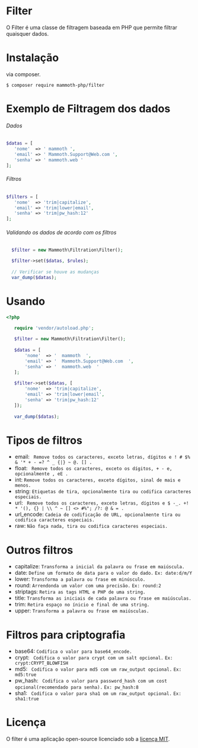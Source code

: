 # Filter

O Filter é uma classe de filtragem baseada em PHP que permite filtrar quaisquer dados.

# Instalação

via composer.

```
$ composer require mammoth-php/filter
``` 

# Exemplo de Filtragem dos dados

###### Dados

``` php
$datas = [
   'nome'  => ' mammoth ',
   'email' => ' Mammoth.Support@Web.com ',
   'senha' => ' mammoth.web '
];
```

###### Filtros

``` php
$filters = [
   'nome'  => 'trim|capitalize',
   'email' => 'trim|lower|email',
   'senha' => 'trim|pw_hash:12'
];
 ```
 
 ###### Validando os dados de acordo com os filtros
 
 ``` php
   $filter = new Mammoth\Filtration\Filter();

   $filter->set($datas, $rules);
   
   // Verificar se houve as mudanças
   var_dump($datas);
 ```
 
 # Usando
 
 ``` php
 <?php
 
    require 'vendor/autoload.php';
    
    $filter = new Mammoth\Filtration\Filter();
    
    $datas = [
        'nome'  => '  mammoth  ',
        'email' => '  Mammoth.Support@Web.com  ',
        'senha' => '  mammoth.web  '
    ];
    
    $filter->set($datas, [
        'nome'  => 'trim|capitalize',
        'email' => 'trim|lower|email',
        'senha' => 'trim|pw_hash:12'
    ]);
    
    var_dump($datas);
```

# Tipos de filtros

* email:          ` Remove todos os caracteres, exceto letras, dígitos e ! # $% & '* + - =? ^ _ {|} ~ @. [] .`              
* float:          ` Remove todos os caracteres, exceto os dígitos, + - e, opcionalmente , eE .`  
* int:            ` Remove todos os caracteres, exceto dígitos, sinal de mais e menos. `
* string:         ` Etiquetas de tira, opcionalmente tira ou codifica caracteres especiais. ` 
* url:            ` Remove todos os caracteres, exceto letras, dígitos e $ -_. +! * '(), {} | \\ ^ ~ [] <> #%"; /?: @ & = .`  
* url_encode:     ` Cadeia de codificação de URL, opcionalmente tira ou codifica caracteres especiais. `
* raw:            ` Não faça nada, tira ou codifica caracteres especiais. `

# Outros filtros

* capitalize:     ` Transforma a inicial da palavra ou frase em maiúscula. `                         
* date:           ` Define um formato de data para o valor do dado. ` `Ex: date:d/m/Y `     
* lower:          ` Transforma a palavra ou frase em minúsculo. `    
* round:          ` Arrendonda um valor com uma precisão. `  `Ex: round:2  `  
* striptags:      ` Retira as tags HTML e PHP de uma string.  `           
* title:          ` Transforma as iniciais de cada palavra ou frase em maiúsculas. `
* trim:           ` Retira espaço no ínicio e final de uma string. `
* upper:          ` Transforma a palavra ou frase em maiúsculas. `

# Filtros para criptografia

* base64:         ` Codifica o valor para base64_encode. `
* crypt:          ` Codifica o valor para crypt com um salt opcional.` `Ex: crypt:CRYPT_BLOWFISH `
* md5:            ` Codifica o valor para md5 com um raw_output opcional.` `Ex: md5:true `
* pw_hash:        ` Codifica o valor para password_hash com um cost opcional(recomendado para senha).` `Ex: pw_hash:8 `
* sha1:           ` Codifica o valor para sha1 om um raw_output opcional.` `Ex: sha1:true `

# Licença

O filter é uma aplicação open-source licenciado sob a [licença MIT](https://opensource.org/licenses/MIT).
